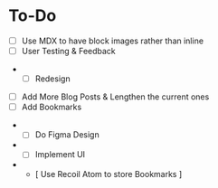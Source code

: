 # To-Do
- [ ] Use MDX to have block images rather than inline
- [ ] User Testing & Feedback
- - [ ] Redesign
- [ ] Add More Blog Posts & Lengthen the current ones
- [ ] Add Bookmarks
- - [ ] Do Figma Design
- - [ ] Implement UI
- - [ Use Recoil Atom to store Bookmarks ]
